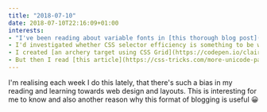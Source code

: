 ```yaml
---
title: "2018-07-10"
date: 2018-07-10T22:16:09+01:00
interests:
- "I've been reading about variable fonts in [this thorough blog post](https://www.zeichenschatz.net/typografie/how-to-start-with-variable-fonts-on-the-web.html) and getting excited about them. [This site has lots of cool examples](https://v-fonts.com/)."
- I'd investigated whether CSS selector efficiency is something to be worried about previously, and [this blog post](https://www.sitepoint.com/optimizing-css-id-selectors-and-other-myths/) concludes the same that I did - not really with our modern browsers.
- I created [an archery target using CSS Grid](https://codepen.io/claireparker/pen/JZqMRy) which I was pretty proud of - I'm still getting used to Grid and learning its capabilites.
- But then I read [this article](https://css-tricks.com/more-unicode-patterns/) about patterns made with unicode characters and Grid and my mind was blown.
---
```


I'm realising each week I do this lately, that there's such a bias in my reading and learning towards web design and layouts. This is interesting for me to know and also another reason why this format of blogging is useful 😀
